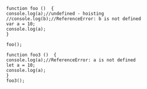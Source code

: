 
    function foo ()  {
    console.log(a);//undefined - hoisting
    //console.log(b);//ReferenceError: b is not defined
    var a = 10;
    console.log(a);
    }
    
    foo();

    function foo3 ()  {
    console.log(a);//ReferenceError: a is not defined
    let a = 10;
    console.log(a);
    }
    foo3();